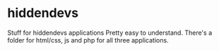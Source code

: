 # hiddendevs
Stuff for hiddendevs applications
Pretty easy to understand.
There's a folder for html/css, js and php for all three applications.

